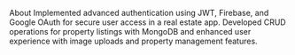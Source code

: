 About
Implemented advanced authentication using JWT, Firebase, and Google OAuth for secure user access in a real estate app. Developed CRUD operations for property listings with MongoDB and enhanced user experience with image uploads and property management features.
